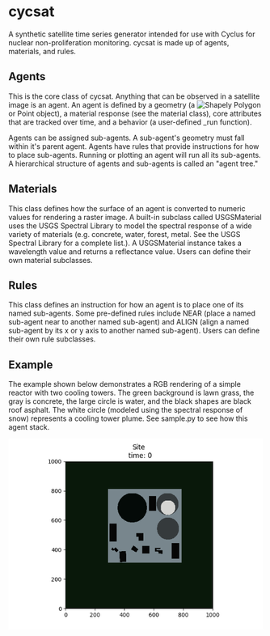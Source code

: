 # cycsat
A synthetic satellite time series generator intended for use with Cyclus for nuclear non-proliferation monitoring. cycsat is made up of agents, materials, and rules.

## Agents
This is the core class of cycsat. Anything that can be observed in a satellite image is an agent. An agent is defined by a geometry (a ![Shapely](https://pypi.python.org/pypi/Shapely) Polygon or Point object), a material response (see the material class), core attributes that are tracked over time, and a behavior (a user-defined _run function).

Agents can be assigned sub-agents. A sub-agent's geometry must fall within it's parent agent. Agents have rules that provide instructions for how to place sub-agents. Running or plotting an agent will run all its sub-agents. A hierarchical structure of agents and sub-agents is called an "agent tree."

## Materials
This class defines how the surface of an agent is converted to numeric values for rendering a raster image. A built-in subclass called USGSMaterial uses the USGS Spectral Library to model the spectral response of a wide variety of materials (e.g. concrete, water, forest, metal. See the USGS Spectral Library for a complete list.). A USGSMaterial instance takes a wavelength value and returns a reflectance value. Users can define their own material subclasses.

## Rules
This class defines an instruction for how an agent is to place one of its named sub-agents. Some pre-defined rules include NEAR (place a named sub-agent near to another named sub-agent) and ALIGN (align a named sub-agent by its x or y axis to another named sub-agent). Users can define their own rule subclasses.

## Example
The example shown below demonstrates a RGB rendering of a simple reactor with two cooling towers. The green background is lawn grass, the gray is concrete, the large circle is water, and the black shapes are black roof asphalt. The white circle (modeled using the spectral response of snow) represents a cooling tower plume. See sample.py to see how this agent stack.

![Alt text](/samples/site_render_example.png?raw=true "Optional Title")
